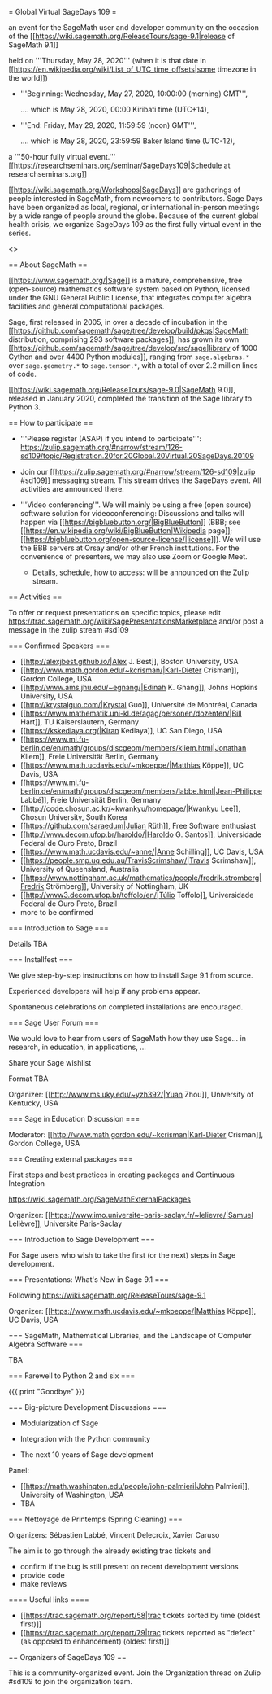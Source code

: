 = Global Virtual SageDays 109 =

an event for the SageMath user and developer community on the occasion of the [[https://wiki.sagemath.org/ReleaseTours/sage-9.1|release of SageMath 9.1]]

held on '''Thursday, May 28, 2020''' (when it is that date in [[https://en.wikipedia.org/wiki/List_of_UTC_time_offsets|some timezone in the world]]) 

 * '''Beginning: Wednesday, May 27, 2020, 10:00:00 (morning) GMT''',

   .... which is May 28, 2020, 00:00 Kiribati time (UTC+14),

 * '''End: Friday, May 29, 2020, 11:59:59 (noon) GMT''', 

   .... which is May 28, 2020, 23:59:59 Baker Island time (UTC-12),

a '''50-hour fully virtual event.''' [[https://researchseminars.org/seminar/SageDays109|Schedule at researchseminars.org]]

[[https://wiki.sagemath.org/Workshops|SageDays]] are gatherings of people interested in SageMath, from newcomers to contributors. Sage Days have been organized as local, regional, or international in-person meetings by a wide range of people around the globe.  Because of the current global health crisis, we organize SageDays 109 as the first fully virtual event in the series.

<<TableOfContents>>



== About SageMath ==

[[https://www.sagemath.org/|Sage]] is a mature, comprehensive, free (open-source) mathematics software system based on Python, licensed under the GNU General Public License, that integrates computer algebra facilities and general computational packages. 

Sage, first released in 2005, in over a decade of incubation in the  [[https://github.com/sagemath/sage/tree/develop/build/pkgs|SageMath distribution, comprising 293 software packages]], has grown its own [[https://github.com/sagemath/sage/tree/develop/src/sage|library of 1000 Cython and over 4400 Python modules]], ranging from `sage.algebras.*` over `sage.geometry.*` to `sage.tensor.*`, with a total of over 2.2 million lines of code.  

[[https://wiki.sagemath.org/ReleaseTours/sage-9.0|SageMath 9.0]], released in January 2020, completed the transition of the Sage library to Python 3.

== How to participate ==

 * '''Please register (ASAP) if you intend to participate''': https://zulip.sagemath.org/#narrow/stream/126-sd109/topic/Registration.20for.20Global.20Virtual.20SageDays.20109

 * Join our [[https://zulip.sagemath.org/#narrow/stream/126-sd109|zulip #sd109]] messaging stream. This stream drives the SageDays event.  All activities are announced there.

 * '''Video conferencing'''. We will mainly be using a free (open source) software solution for videoconferencing: Discussions and talks will happen via [[https://bigbluebutton.org/|BigBlueButton]] (BBB; see [[https://en.wikipedia.org/wiki/BigBlueButton|Wikipedia page]]; [[https://bigbluebutton.org/open-source-license/|license]]).  We will use the BBB servers at Orsay and/or other French institutions.  For the convenience of presenters, we may also use Zoom or Google Meet.

   * Details, schedule, how to access: will be announced on the Zulip stream.

== Activities ==

To offer or request presentations on specific topics, please edit https://trac.sagemath.org/wiki/SagePresentationsMarketplace
and/or post a message in the zulip stream #sd109  

=== Confirmed Speakers ===

 * [[http://alexjbest.github.io/|Alex J. Best]], Boston University, USA
 * [[http://www.math.gordon.edu/~kcrisman/|Karl-Dieter Crisman]], Gordon College, USA
 * [[http://www.ams.jhu.edu/~egnang/|Edinah K. Gnang]], Johns Hopkins University, USA
 * [[http://krystalguo.com/|Krystal Guo]], Université de Montréal, Canada
 * [[https://www.mathematik.uni-kl.de/agag/personen/dozenten/|Bill Hart]], TU Kaiserslautern, Germany
 * [[https://kskedlaya.org/|Kiran Kedlaya]], UC San Diego, USA
 * [[https://www.mi.fu-berlin.de/en/math/groups/discgeom/members/kliem.html|Jonathan Kliem]], Freie Universität Berlin, Germany
 * [[https://www.math.ucdavis.edu/~mkoeppe/|Matthias Köppe]], UC Davis, USA
 * [[https://www.mi.fu-berlin.de/en/math/groups/discgeom/members/labbe.html|Jean-Philippe Labbé]], Freie Universität Berlin, Germany
 * [[http://code.chosun.ac.kr/~kwankyu/homepage/|Kwankyu Lee]], Chosun University, South Korea
 * [[https://github.com/saraedum|Julian Rüth]], Free Software enthusiast
 * [[http://www.decom.ufop.br/haroldo/|Haroldo G. Santos]], Universidade Federal de Ouro Preto, Brazil
 * [[https://www.math.ucdavis.edu/~anne/|Anne Schilling]], UC Davis, USA
 * [[https://people.smp.uq.edu.au/TravisScrimshaw/|Travis Scrimshaw]], University of Queensland, Australia
 * [[https://www.nottingham.ac.uk/mathematics/people/fredrik.stromberg|Fredrik Strömberg]], University of Nottingham, UK
 * [[http://www3.decom.ufop.br/toffolo/en/|Túlio Toffolo]], Universidade Federal de Ouro Preto, Brazil
 * more to be confirmed

=== Introduction to Sage ===

Details TBA

=== Installfest ===

We give step-by-step instructions on how to install Sage 9.1 from source.

Experienced developers will help if any problems appear.

Spontaneous celebrations on completed installations are encouraged.

=== Sage User Forum ===

We would love to hear from users of SageMath how they use Sage... in research, in education, in applications, ...

Share your Sage wishlist 

Format TBA

Organizer: [[http://www.ms.uky.edu/~yzh392/|Yuan Zhou]], University of Kentucky, USA

=== Sage in Education Discussion ===

Moderator: [[http://www.math.gordon.edu/~kcrisman|Karl-Dieter Crisman]], Gordon College, USA

=== Creating external packages ===

First steps and best practices in creating packages and Continuous Integration  

https://wiki.sagemath.org/SageMathExternalPackages

Organizer: [[https://www.imo.universite-paris-saclay.fr/~lelievre/|Samuel Lelièvre]], Université Paris-Saclay

=== Introduction to Sage Development ===

For Sage users who wish to take the first (or the next) steps in Sage development.

=== Presentations: What's New in Sage 9.1 ===

Following https://wiki.sagemath.org/ReleaseTours/sage-9.1

Organizer: [[https://www.math.ucdavis.edu/~mkoeppe/|Matthias Köppe]], UC Davis, USA

=== SageMath, Mathematical Libraries, and the Landscape of Computer Algebra Software ===

TBA

=== Farewell to Python 2 and six ===

{{{
print "Goodbye"
}}}

=== Big-picture Development Discussions ===

 * Modularization of Sage

 * Integration with the Python community

 * The next 10 years of Sage development

Panel:

 * [[https://math.washington.edu/people/john-palmieri|John Palmieri]], University of Washington, USA
 * TBA

=== Nettoyage de Printemps (Spring Cleaning) ===

Organizers: Sébastien Labbé, Vincent Delecroix, Xavier Caruso

The aim is to go through the already existing trac tickets and

 * confirm if the bug is still present on recent development versions
 * provide code
 * make reviews

==== Useful links ====

 * [[https://trac.sagemath.org/report/58|trac tickets sorted by time (oldest first)]]
 * [[https://trac.sagemath.org/report/79|trac tickets reported as "defect" (as opposed to enhancement) (oldest first)]]

== Organizers of SageDays 109 ==

This is a community-organized event.  Join the Organization thread on Zulip #sd109 to join the organization team.
